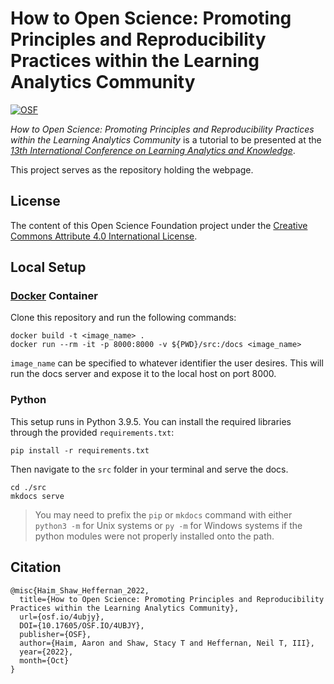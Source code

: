 # How to Open Science: Promoting Principles and Reproducibility Practices within the Learning Analytics Community

[![OSF][badge]][osf]

*How to Open Science: Promoting Principles and Reproducibility Practices within the Learning Analytics Community* is a tutorial to be presented at the [*13th International Conference on Learning Analytics and Knowledge*][lak].

This project serves as the repository holding the webpage.

## License

The content of this Open Science Foundation project under the [Creative Commons Attribute 4.0 International License][cc4].

## Local Setup

### [Docker][docker] Container

Clone this repository and run the following commands:

```
docker build -t <image_name> .
docker run --rm -it -p 8000:8000 -v ${PWD}/src:/docs <image_name>
```

`image_name` can be specified to whatever identifier the user desires. This will run the docs server and expose it to the local host on port 8000.

### Python

This setup runs in Python 3.9.5. You can install the required libraries through the provided `requirements.txt`:

```
pip install -r requirements.txt
```

Then navigate to the  `src` folder in your terminal and serve the docs.

```
cd ./src
mkdocs serve
```

> You may need to prefix the `pip` or `mkdocs` command with either `python3 -m` for Unix systems or `py -m` for Windows systems if the python modules were not properly installed onto the path.

## Citation

```
@misc{Haim_Shaw_Heffernan_2022,
  title={How to Open Science: Promoting Principles and Reproducibility Practices within the Learning Analytics Community},
  url={osf.io/4ubjy},
  DOI={10.17605/OSF.IO/4UBJY},
  publisher={OSF},
  author={Haim, Aaron and Shaw, Stacy T and Heffernan, Neil T, III},
  year={2022},
  month={Oct}
}
```

[badge]: https://img.shields.io/badge/OSF-10.17605%2Fosf.io%2F4ubjy-blue
[osf]: https://doi.org/10.17605/osf.io/4ubjy

[lak]: https://www.solaresearch.org/events/lak/lak23/

[cc4]: ./LICENSE

[docker]: https://www.docker.com/
